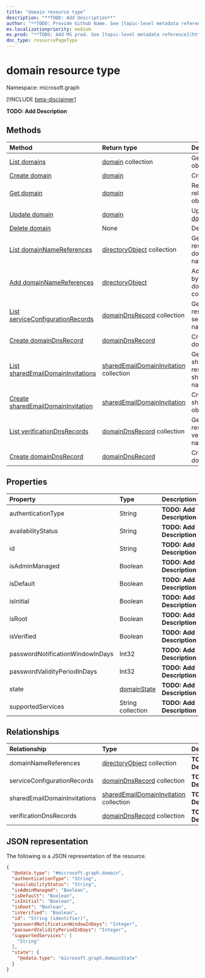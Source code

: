 ```yaml
---
title: "domain resource type"
description: "**TODO: Add Description**"
author: "**TODO: Provide Github Name. See [topic-level metadata reference](https://msgo.azurewebsites.net/add/document/guidelines/metadata.html#topic-level-metadata)**"
ms.localizationpriority: medium
ms.prod: "**TODO: Add MS prod. See [topic-level metadata reference](https://msgo.azurewebsites.net/add/document/guidelines/metadata.html#topic-level-metadata)**"
doc_type: resourcePageType
---
```


# domain resource type

Namespace: microsoft.graph

[!INCLUDE [beta-disclaimer](../../includes/beta-disclaimer.md)]

**TODO: Add Description**

## Methods
|Method|Return type|Description|
|:---|:---|:---|
|[List domains](../api/domain-list.md)|[domain](../resources/domain.md) collection|Get a list of the [domain](../resources/domain.md) objects and their properties.|
|[Create domain](../api/domain-post-domains.md)|[domain](../resources/domain.md)|Create a new [domain](../resources/domain.md) object.|
|[Get domain](../api/domain-get.md)|[domain](../resources/domain.md)|Read the properties and relationships of a [domain](../resources/domain.md) object.|
|[Update domain](../api/domain-update.md)|[domain](../resources/domain.md)|Update the properties of a [domain](../resources/domain.md) object.|
|[Delete domain](../api/domain-delete.md)|None|Deletes a [domain](../resources/domain.md) object.|
|[List domainNameReferences](../api/domain-list-domainnamereferences.md)|[directoryObject](../resources/directoryobject.md) collection|Get the directoryObject resources from the domainNameReferences navigation property.|
|[Add domainNameReferences](../api/domain-post-domainnamereferences.md)|[directoryObject](../resources/directoryobject.md)|Add domainNameReferences by posting to the domainNameReferences collection.|
|[List serviceConfigurationRecords](../api/domain-list-serviceconfigurationrecords.md)|[domainDnsRecord](../resources/domaindnsrecord.md) collection|Get the domainDnsRecord resources from the serviceConfigurationRecords navigation property.|
|[Create domainDnsRecord](../api/domain-post-serviceconfigurationrecords.md)|[domainDnsRecord](../resources/domaindnsrecord.md)|Create a new domainDnsRecord object.|
|[List sharedEmailDomainInvitations](../api/domain-list-sharedemaildomaininvitations.md)|[sharedEmailDomainInvitation](../resources/sharedemaildomaininvitation.md) collection|Get the sharedEmailDomainInvitation resources from the sharedEmailDomainInvitations navigation property.|
|[Create sharedEmailDomainInvitation](../api/domain-post-sharedemaildomaininvitations.md)|[sharedEmailDomainInvitation](../resources/sharedemaildomaininvitation.md)|Create a new sharedEmailDomainInvitation object.|
|[List verificationDnsRecords](../api/domain-list-verificationdnsrecords.md)|[domainDnsRecord](../resources/domaindnsrecord.md) collection|Get the domainDnsRecord resources from the verificationDnsRecords navigation property.|
|[Create domainDnsRecord](../api/domain-post-verificationdnsrecords.md)|[domainDnsRecord](../resources/domaindnsrecord.md)|Create a new domainDnsRecord object.|

## Properties
|Property|Type|Description|
|:---|:---|:---|
|authenticationType|String|**TODO: Add Description**|
|availabilityStatus|String|**TODO: Add Description**|
|id|String|**TODO: Add Description**|
|isAdminManaged|Boolean|**TODO: Add Description**|
|isDefault|Boolean|**TODO: Add Description**|
|isInitial|Boolean|**TODO: Add Description**|
|isRoot|Boolean|**TODO: Add Description**|
|isVerified|Boolean|**TODO: Add Description**|
|passwordNotificationWindowInDays|Int32|**TODO: Add Description**|
|passwordValidityPeriodInDays|Int32|**TODO: Add Description**|
|state|[domainState](../resources/domainstate.md)|**TODO: Add Description**|
|supportedServices|String collection|**TODO: Add Description**|

## Relationships
|Relationship|Type|Description|
|:---|:---|:---|
|domainNameReferences|[directoryObject](../resources/directoryobject.md) collection|**TODO: Add Description**|
|serviceConfigurationRecords|[domainDnsRecord](../resources/domaindnsrecord.md) collection|**TODO: Add Description**|
|sharedEmailDomainInvitations|[sharedEmailDomainInvitation](../resources/sharedemaildomaininvitation.md) collection|**TODO: Add Description**|
|verificationDnsRecords|[domainDnsRecord](../resources/domaindnsrecord.md) collection|**TODO: Add Description**|

## JSON representation
The following is a JSON representation of the resource.
<!-- {
  "blockType": "resource",
  "keyProperty": "id",
  "@odata.type": "microsoft.graph.domain",
  "openType": false
}
-->
``` json
{
  "@odata.type": "#microsoft.graph.domain",
  "authenticationType": "String",
  "availabilityStatus": "String",
  "isAdminManaged": "Boolean",
  "isDefault": "Boolean",
  "isInitial": "Boolean",
  "isRoot": "Boolean",
  "isVerified": "Boolean",
  "id": "String (identifier)",
  "passwordNotificationWindowInDays": "Integer",
  "passwordValidityPeriodInDays": "Integer",
  "supportedServices": [
    "String"
  ],
  "state": {
    "@odata.type": "microsoft.graph.domainState"
  }
}
```

